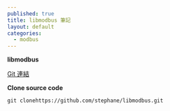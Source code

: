 ```yaml
---
published: true
title: libmodbus 筆記
layout: default
categories:
  - modbus
---
```


**libmodbus**

[Git 連結](https://github.com/stephane/libmodbus)


**Clone source code**

```
git clonehttps://github.com/stephane/libmodbus.git
```


